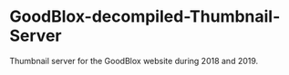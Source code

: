 # GoodBlox-decompiled-Thumbnail-Server
Thumbnail server for the GoodBlox website during 2018 and 2019.
